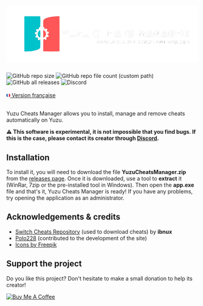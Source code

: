 <a href="https://wwwuzucheatsmanager.tk" target="_blank"><h1><img src="img/banner.png"></h1></a>
<div align="left">
<img alt="GitHub repo size" src="https://img.shields.io/github/repo-size/Luckyluka17/YuzuCheatsManager">
<img alt="GitHub repo file count (custom path)" src="https://img.shields.io/github/directory-file-count/Luckyluka17/YuzuCheatsManager/Languages?label=available %20languages">
<img alt="GitHub all releases" src="https://img.shields.io/github/downloads/Luckyluka17/YuzuCheatsManager/total">
<img alt="Discord" src="https://img.shields.io/discord/1017472968395329547?label=discord">
<br><br>
<img src="img/fr_flag.png" width="2%"><a href="https://github.com/Luckyluka17/YuzuCheatsManager/blob/main/README.md"> Version française</a>
</div>
<br>

Yuzu Cheats Manager allows you to install, manage and remove cheats automatically on Yuzu. 

**⚠️ This software is experimental, it is not impossible that you find bugs. If this is the case, please contact its creator through [Discord](https://discord.gg/KvjkS3P3Gh).**

## Installation
To install it, you will need to download the file **YuzuCheatsManager.zip** from the [releases page](https://github.com/Luckyluka17/YuzuCheatsManager/releases).
Once it is downloaded, use a tool to **extract** it (WinRar, 7zip or the pre-installed tool in Windows). Then open the **app.exe** file and that's it, Yuzu Cheats Manager is ready!
If you have any problems, try opening the application as an administrator.

## Acknowledgements & credits
- [Switch Cheats Repository](https://github.com/ibnux/switch-cheat) (used to download cheats) by **ibnux**
- [Polo228](https://www.polo228.tk) (contributed to the development of the site)
- [Icons by Freepik](https://www.freepik.com/)

## Support the project
Do you like this project? Don't hesitate to make a small donation to help its creator!

<a href="https://www.buymeacoffee.com/luckyluka17" target="_blank"><img src="https://cdn.buymeacoffee.com/buttons/v2/default-yellow.png" alt="Buy Me A Coffee" style="height: 40px !important;width: 150px !important;" ></a>
